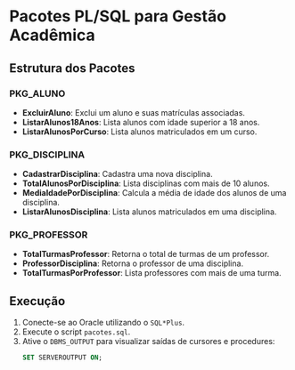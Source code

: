 

# Pacotes PL/SQL para Gestão Acadêmica

## Estrutura dos Pacotes

### PKG_ALUNO
- **ExcluirAluno**: Exclui um aluno e suas matrículas associadas.
- **ListarAlunos18Anos**: Lista alunos com idade superior a 18 anos.
- **ListarAlunosPorCurso**: Lista alunos matriculados em um curso.

### PKG_DISCIPLINA
- **CadastrarDisciplina**: Cadastra uma nova disciplina.
- **TotalAlunosPorDisciplina**: Lista disciplinas com mais de 10 alunos.
- **MediaIdadePorDisciplina**: Calcula a média de idade dos alunos de uma disciplina.
- **ListarAlunosDisciplina**: Lista alunos matriculados em uma disciplina.

### PKG_PROFESSOR
- **TotalTurmasProfessor**: Retorna o total de turmas de um professor.
- **ProfessorDisciplina**: Retorna o professor de uma disciplina.
- **TotalTurmasPorProfessor**: Lista professores com mais de uma turma.

## Execução
1. Conecte-se ao Oracle utilizando o `SQL*Plus`.
2. Execute o script `pacotes.sql`.
3. Ative o `DBMS_OUTPUT` para visualizar saídas de cursores e procedures:
   ```sql
   SET SERVEROUTPUT ON;
